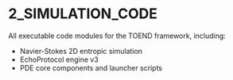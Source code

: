 # 2_SIMULATION_CODE

All executable code modules for the TOEND framework, including:
- Navier-Stokes 2D entropic simulation
- EchoProtocol engine v3
- PDE core components and launcher scripts
